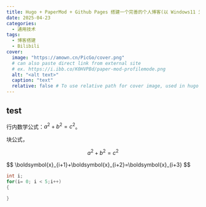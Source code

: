 ```yaml
---
title: Hugo + PaperMod + Github Pages 搭建一个完善的个人博客(以 Windows11 为例)
date: 2025-04-23
categories:
  - 通用技术
tags:
  - 博客搭建
  - Bilibili
cover:
  image: "https://amown.cn/PicGo/cover.png"
  # can also paste direct link from external site
  # ex. https://i.ibb.co/K0HVPBd/paper-mod-profilemode.png
  alt: "<alt text>"
  caption: "text"
  relative: false # To use relative path for cover image, used in hugo Page-bundles
---
```


## test

 行内数学公式：$a^2 + b^2 = c^2$。
 
 块公式，
 
 $$
 a^2 + b^2 = c^2
 $$
 
 <div>
$$
\boldsymbol{x}_{i+1}+\boldsymbol{x}_{i+2}=\boldsymbol{x}_{i+3}
$$
</div>

```c
int i;
for(i= 0; i < 5;i++)
{

}
```
